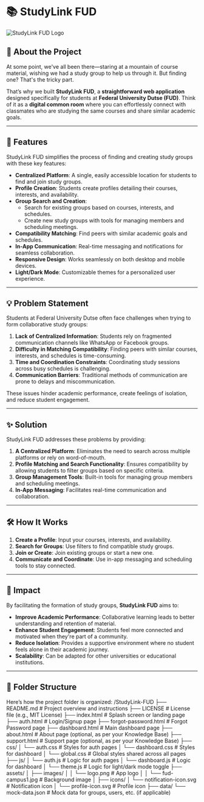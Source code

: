 # 📚 StudyLink FUD

![StudyLink FUD Logo](assets/studylink1.png)  


## 🌟 About the Project

At some point, we've all been there—staring at a mountain of course material, wishing we had a study group to help us through it. But finding one? That's the tricky part.  

That’s why we built **StudyLink FUD**, a **straightforward web application** designed specifically for students at **Federal University Dutse (FUD)**. Think of it as a **digital common room** where you can effortlessly connect with classmates who are studying the same courses and share similar academic goals.

---

## 🚀 Features

StudyLink FUD simplifies the process of finding and creating study groups with these key features:

- **Centralized Platform**: A single, easily accessible location for students to find and join study groups.
- **Profile Creation**: Students create profiles detailing their courses, interests, and availability.
- **Group Search and Creation**:
  - Search for existing groups based on courses, interests, and schedules.
  - Create new study groups with tools for managing members and scheduling meetings.
- **Compatibility Matching**: Find peers with similar academic goals and schedules.
- **In-App Communication**: Real-time messaging and notifications for seamless collaboration.
- **Responsive Design**: Works seamlessly on both desktop and mobile devices.
- **Light/Dark Mode**: Customizable themes for a personalized user experience.

---

## 💡 Problem Statement

Students at Federal University Dutse often face challenges when trying to form collaborative study groups:

1. **Lack of Centralized Information**: Students rely on fragmented communication channels like WhatsApp or Facebook groups.
2. **Difficulty in Matching Compatibility**: Finding peers with similar courses, interests, and schedules is time-consuming.
3. **Time and Coordination Constraints**: Coordinating study sessions across busy schedules is challenging.
4. **Communication Barriers**: Traditional methods of communication are prone to delays and miscommunication.

These issues hinder academic performance, create feelings of isolation, and reduce student engagement.

---

## ✨ Solution

StudyLink FUD addresses these problems by providing:

1. **A Centralized Platform**: Eliminates the need to search across multiple platforms or rely on word-of-mouth.
2. **Profile Matching and Search Functionality**: Ensures compatibility by allowing students to filter groups based on specific criteria.
3. **Group Management Tools**: Built-in tools for managing group members and scheduling meetings.
4. **In-App Messaging**: Facilitates real-time communication and collaboration.

---

## 🛠️ How It Works

1. **Create a Profile**: Input your courses, interests, and availability.
2. **Search for Groups**: Use filters to find compatible study groups.
3. **Join or Create**: Join existing groups or start a new one.
4. **Communicate and Coordinate**: Use in-app messaging and scheduling tools to stay connected.

---

## 🎯 Impact

By facilitating the formation of study groups, **StudyLink FUD** aims to:

- **Improve Academic Performance**: Collaborative learning leads to better understanding and retention of material.
- **Enhance Student Engagement**: Students feel more connected and motivated when they're part of a community.
- **Reduce Isolation**: Provides a supportive environment where no student feels alone in their academic journey.
- **Scalability**: Can be adapted for other universities or educational institutions.

---

## 📂 Folder Structure

Here’s how the project folder is organized:
/StudyLink-FUD
  ├── README.md           # Project overview and instructions
  ├── LICENSE             # License file (e.g., MIT License)
  ├── index.html          # Splash screen or landing page
  ├── auth.html           # Login/Signup page
  ├── forgot-password.html # Forgot Password page
  ├── dashboard.html      # Main dashboard page
  ├── about.html          # About page (optional, as per your Knowledge Base)
  ├── support.html        # Support page (optional, as per your Knowledge Base)
  ├── css/
  │     └── auth.css      # Styles for auth pages
  │     └── dashboard.css # Styles for dashboard
  │     └── global.css    # Global styles shared across all pages
  ├── js/
  │     └── auth.js       # Logic for auth pages
  │     └── dashboard.js  # Logic for dashboard
  │     └── theme.js      # Logic for light/dark mode toggle
  ├── assets/
  │     ├── images/
  │     │      └── logo.png      # App logo
  │     │      └── fud-campus1.jpg # Background image
  │     ├── icons/
  │            └── notification-icon.svg # Notification icon
  │            └── profile-icon.svg      # Profile icon
  ├── data/
        └── mock-data.json # Mock data for groups, users, etc. (if applicable)
